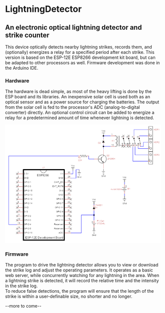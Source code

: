 # LightningDetector  
## An electronic optical lightning detector and strike counter

This device optically detects nearby lightning strikes, records them, and (optionally) energizes a relay for a specified period after each strike.  This version is based on the ESP-12E ESP8266 development kit board, but can be adapted to other processors as well.  Firmware development was done in the Arduino IDE.

### Hardware
The hardware is dead simple, as most of the heavy lifting is done by the ESP board and its libraries. An inexpensive solar cell is used both as an optical sensor and as a power source for charging the batteries.  The output from the solar cell is fed to the processor's ADC (analog-to-digital converter) directly. An optional control circuit can be added to energize a relay for a predetermined amount of time whenever lightning is detected.  

![Circuit Schematic](https://github.com/buteomont/LightningDetector/blob/master/lightningDetectorV4.0.png "Schematic")

### Firmware
The program to drive the lightning detector allows you to view or download the strike log and adjust the operating parameters. It operates as a basic web server, while concurrently watching for any lightning in the area.  When a lightning strike is detected, it will record the relative time and the intensity in the strike log.   
To reduce false detections, the program will ensure that the length of the strike is within a user-definable size, no shorter and no longer.

--more to come--
